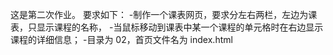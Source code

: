 这是第二次作业。
要求如下：
    -制作一个课表网页，要求分左右两栏，左边为课表，只显示课程的名称，
    -当鼠标移动到课表中某一个课程的单元格时在右边显示课程的详细信息；
    -目录为 02，首页文件名为 index.html
